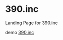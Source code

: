 # 390.inc
Landing Page for 390.inc

demo [390.inc](https://akinolu52.github.io/390.inc/390.inc/index.html)
